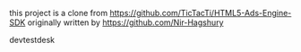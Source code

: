 this project is a clone from https://github.com/TicTacTi/HTML5-Ads-Engine-SDK originally written by https://github.com/Nir-Hagshury

devtestdesk